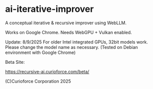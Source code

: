# ai-iterative-improver
A conceptual iterative &amp; recursive improver using WebLLM.

Works on Google Chrome. Needs WebGPU + Vulkan enabled.

Update: 8/9/2025 For older Intel integrated GPUs, 32bit models work. Please change the model name as necessary. (Tested on Debian environment with Google Chrome)

Beta Site: 

https://recursive-ai.curioforce.com/beta/

(C)Curioforce Corporation 2025 
